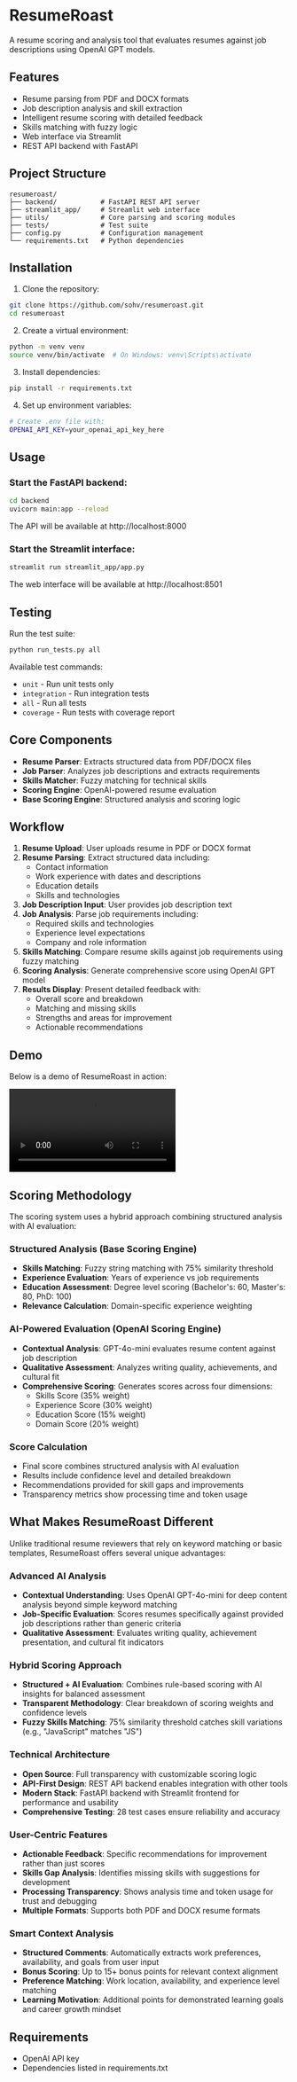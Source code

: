 # ResumeRoast

A resume scoring and analysis tool that evaluates resumes against job descriptions using OpenAI GPT models.

## Features

- Resume parsing from PDF and DOCX formats
- Job description analysis and skill extraction
- Intelligent resume scoring with detailed feedback
- Skills matching with fuzzy logic
- Web interface via Streamlit
- REST API backend with FastAPI

## Project Structure

```
resumeroast/
├── backend/           # FastAPI REST API server
├── streamlit_app/     # Streamlit web interface
├── utils/             # Core parsing and scoring modules
├── tests/             # Test suite
├── config.py          # Configuration management
└── requirements.txt   # Python dependencies
```

## Installation

1. Clone the repository:
```bash
git clone https://github.com/sohv/resumeroast.git
cd resumeroast
```

2. Create a virtual environment:
```bash
python -m venv venv
source venv/bin/activate  # On Windows: venv\Scripts\activate
```

3. Install dependencies:
```bash
pip install -r requirements.txt
```

4. Set up environment variables:
```bash
# Create .env file with:
OPENAI_API_KEY=your_openai_api_key_here
```

## Usage

### Start the FastAPI backend:
```bash
cd backend
uvicorn main:app --reload
```
The API will be available at http://localhost:8000

### Start the Streamlit interface:
```bash
streamlit run streamlit_app/app.py
```
The web interface will be available at http://localhost:8501

## Testing

Run the test suite:
```bash
python run_tests.py all
```

Available test commands:
- `unit` - Run unit tests only
- `integration` - Run integration tests
- `all` - Run all tests
- `coverage` - Run tests with coverage report

## Core Components

- **Resume Parser**: Extracts structured data from PDF/DOCX files
- **Job Parser**: Analyzes job descriptions and extracts requirements
- **Skills Matcher**: Fuzzy matching for technical skills
- **Scoring Engine**: OpenAI-powered resume evaluation
- **Base Scoring Engine**: Structured analysis and scoring logic

## Workflow

1. **Resume Upload**: User uploads resume in PDF or DOCX format
2. **Resume Parsing**: Extract structured data including:
   - Contact information
   - Work experience with dates and descriptions
   - Education details
   - Skills and technologies
3. **Job Description Input**: User provides job description text
4. **Job Analysis**: Parse job requirements including:
   - Required skills and technologies
   - Experience level expectations
   - Company and role information
5. **Skills Matching**: Compare resume skills against job requirements using fuzzy matching
6. **Scoring Analysis**: Generate comprehensive score using OpenAI GPT model
7. **Results Display**: Present detailed feedback with:
   - Overall score and breakdown
   - Matching and missing skills
   - Strengths and areas for improvement
   - Actionable recommendations

## Demo

Below is a demo of ResumeRoast in action:

![ResumeRoast Demo](media/resumeroast.mp4)

## Scoring Methodology

The scoring system uses a hybrid approach combining structured analysis with AI evaluation:

### Structured Analysis (Base Scoring Engine)
- **Skills Matching**: Fuzzy string matching with 75% similarity threshold
- **Experience Evaluation**: Years of experience vs job requirements
- **Education Assessment**: Degree level scoring (Bachelor's: 60, Master's: 80, PhD: 100)
- **Relevance Calculation**: Domain-specific experience weighting

### AI-Powered Evaluation (OpenAI Scoring Engine)
- **Contextual Analysis**: GPT-4o-mini evaluates resume content against job description
- **Qualitative Assessment**: Analyzes writing quality, achievements, and cultural fit
- **Comprehensive Scoring**: Generates scores across four dimensions:
  - Skills Score (35% weight)
  - Experience Score (30% weight)
  - Education Score (15% weight)
  - Domain Score (20% weight)

### Score Calculation
- Final score combines structured analysis with AI evaluation
- Results include confidence level and detailed breakdown
- Recommendations provided for skill gaps and improvements
- Transparency metrics show processing time and token usage

## What Makes ResumeRoast Different

Unlike traditional resume reviewers that rely on keyword matching or basic templates, ResumeRoast offers several unique advantages:

### Advanced AI Analysis
- **Contextual Understanding**: Uses OpenAI GPT-4o-mini for deep content analysis beyond simple keyword matching
- **Job-Specific Evaluation**: Scores resumes specifically against provided job descriptions rather than generic criteria
- **Qualitative Assessment**: Evaluates writing quality, achievement presentation, and cultural fit indicators

### Hybrid Scoring Approach
- **Structured + AI Evaluation**: Combines rule-based scoring with AI insights for balanced assessment
- **Transparent Methodology**: Clear breakdown of scoring weights and confidence levels
- **Fuzzy Skills Matching**: 75% similarity threshold catches skill variations (e.g., "JavaScript" matches "JS")

### Technical Architecture
- **Open Source**: Full transparency with customizable scoring logic
- **API-First Design**: REST API backend enables integration with other tools
- **Modern Stack**: FastAPI backend with Streamlit frontend for performance and usability
- **Comprehensive Testing**: 28 test cases ensure reliability and accuracy

### User-Centric Features
- **Actionable Feedback**: Specific recommendations for improvement rather than just scores
- **Skills Gap Analysis**: Identifies missing skills with suggestions for development
- **Processing Transparency**: Shows analysis time and token usage for trust and debugging
- **Multiple Formats**: Supports both PDF and DOCX resume formats

### Smart Context Analysis
- **Structured Comments**: Automatically extracts work preferences, availability, and goals from user input
- **Bonus Scoring**: Up to 15+ bonus points for relevant context alignment
- **Preference Matching**: Work location, availability, and experience level matching
- **Learning Motivation**: Additional points for demonstrated learning goals and career growth mindset

## Requirements

- OpenAI API key
- Dependencies listed in requirements.txt
